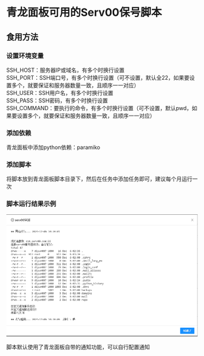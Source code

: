 # 青龙面板可用的Serv00保号脚本
## 食用方法
### 设置环境变量  
SSH_HOST：服务器IP或域名，有多个时换行设置  
SSH_PORT：SSH端口号，有多个时换行设置（可不设置，默认全22，如果要设置多个，就要保证和服务器数量一致，且顺序一一对应）  
SSH_USER：SSH用户名，有多个时换行设置  
SSH_PASS：SSH密码，有多个时换行设置  
SSH_COMMAND：要执行的命令，有多个时换行设置（可不设置，默认pwd，如果要设置多个，就要保证和服务器数量一致，且顺序一一对应）

### 添加依赖
青龙面板中添加python依赖：paramiko

### 添加脚本
将脚本放到青龙面板脚本目录下，然后在任务中添加任务即可，建议每个月运行一次  

### 脚本运行结果示例
![示例](image/image.jpg)

脚本默认使用了青龙面板自带的通知功能，可以自行配置通知
